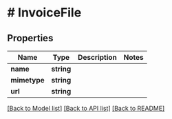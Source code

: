 # # InvoiceFile

## Properties

Name | Type | Description | Notes
------------ | ------------- | ------------- | -------------
**name** | **string** |  |
**mimetype** | **string** |  |
**url** | **string** |  |

[[Back to Model list]](../../README.md#models) [[Back to API list]](../../README.md#endpoints) [[Back to README]](../../README.md)
